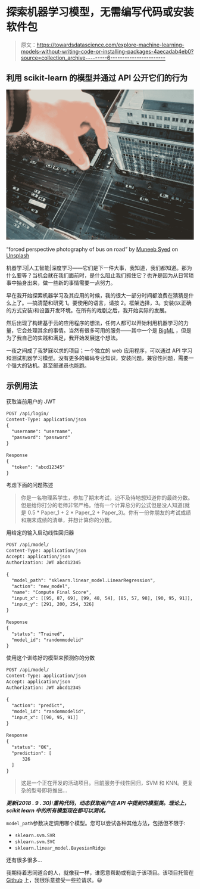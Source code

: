 # 探索机器学习模型，无需编写代码或安装软件包

> 原文：<https://towardsdatascience.com/explore-machine-learning-models-without-writing-code-or-installing-packages-4aecadab4eb0?source=collection_archive---------6----------------------->

## 利用 scikit-learn 的模型并通过 API 公开它们的行为

![](img/0a9037daa9dea7e79f5d0e2bcab13d78.png)

“forced perspective photography of bus on road” by [Muneeb Syed](https://unsplash.com/@muneebs88?utm_source=medium&utm_medium=referral) on [Unsplash](https://unsplash.com?utm_source=medium&utm_medium=referral)

机器学习|人工智能|深度学习——它们是下一件大事，我知道，我们都知道。那为什么要等？当机会就在我们面前时，是什么阻止我们抓住它？也许是因为从日常琐事中抽身出来，做一些新的事情需要一点努力。

早在我开始探索机器学习及其应用的时候，我的很大一部分时间都浪费在猜猜是什么上了。—搞清楚和研究 1。要使用的语言，请按 2。框架选择，3。安装(以正确的方式安装)和设置开发环境。在所有的戏剧之后，我开始实际的发展。

然后出现了构建基于云的应用程序的想法，任何人都可以开始利用机器学习的力量，它会处理其余的事情。当然有很多可用的服务——其中一个是 [BigML](https://bigml.com/) ，但是为了我自己的实践和满足，我开始发展这个想法。

一夜之间成了我梦寐以求的项目；一个独立的 web 应用程序，可以通过 API 学习和测试机器学习模型。没有更多的编码专业知识，安装问题，兼容性问题，需要一个强大的钻机。甚至邮递员也能跑。

## 示例用法

获取当前用户的 JWT

```
POST /api/login/
Content-Type: application/json
{
  "username": "username",
  "password": "password"
}

Response
{
  "token": "abcd12345"
}
```

考虑下面的问题陈述

> 你是一名物理系学生，参加了期末考试，迫不及待地想知道你的最终分数。但是给你打分的老师非常严格。他有一个计算总分的公式但是没人知道(就是 0.5 * Paper_1 + 2 * Paper_2 + Paper_3)。你有一份你朋友的考试成绩和期末成绩的清单，并想计算你的分数。

用给定的输入启动线性回归器

```
POST /api/model/
Content-Type: application/json
Accept: application/json
Authorization: JWT abcd12345

{
  "model_path": "sklearn.linear_model.LinearRegression",
  "action": "new_model",
  "name": "Compute Final Score",
  "input_x": [[95, 87, 69], [99, 48, 54], [85, 57, 98], [90, 95, 91]],
  "input_y": [291, 200, 254, 326]
}

Response
{
  "status": "Trained",
  "model_id": "randommodelid"
}
```

使用这个训练好的模型来预测你的分数

```
POST /api/model/
Content-Type: application/json
Accept: application/json
Authorization: JWT abcd12345

{
  "action": "predict",
  "model_id": "randommodelid",
  "input_x": [[90, 95, 91]]
}

Response
{
  "status": "OK",
  "prediction": [
      326
  ]
}
```

> 这是一个正在开发的活动项目。目前服务于线性回归，SVM 和 KNN。更复杂的型号即将推出…

***更新(2018 . 9 . 30):重构代码，动态获取用户在 API 中提到的模型类。理论上，scikit learn 中的所有模型现在都可以测试。***

`model_path`参数决定调用哪个模型。您可以尝试各种其他方法，包括但不限于:

*   `sklearn.svm.SVR`
*   `sklearn.svm.SVC`
*   `sklearn.linear_model.BayesianRidge`

还有很多很多…

我期待着志同道合的人，就像我一样，谁愿意帮助或有助于该项目。该项目托管在 [Github](https://github.com/ramansah/ml_webapp) 上，我很乐意接受一些拉请求。😃